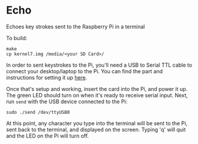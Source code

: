 # Echo
Echoes key strokes sent to the Raspberry Pi in a terminal

To build:
```
make
cp kernel7.img /media/<your SD Card>/
```

In order to sent keystrokes to the Pi, you'll need a USB to Serial TTL cable to connect your desktop/laptop to the Pi.  You can find the part and instructions 
for setting it up [here](https://www.adafruit.com/product/954).

Once that's setup and working, insert the card into the Pi, and power it up.  The green LED should turn on when it's ready to receive serial input.  Next, 
run ```send``` with the USB device connected to the Pi:
```
sudo ./send /dev/ttyUSB0 
```
At this point, any character you type into the terminal will be sent to the Pi, sent back to the terminal, and displayed on the screen.  Typing 'q' will quit and
the LED on the Pi will turn off.
